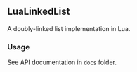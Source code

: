 ## LuaLinkedList

A doubly-linked list implementation in Lua.

### Usage

See API documentation in `docs` folder.

